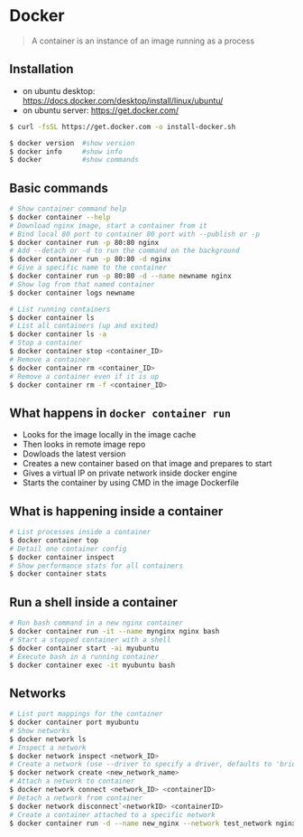 # Docker

> A container is an instance of an image running as a process

## Installation
- on ubuntu desktop: https://docs.docker.com/desktop/install/linux/ubuntu/
- on ubuntu server: https://get.docker.com/
```bash
$ curl -fsSL https://get.docker.com -o install-docker.sh
```

```bash
$ docker version  #show version
$ docker info     #show info
$ docker          #show commands
```

## Basic commands
```bash
# Show container command help
$ docker container --help
# Download nginx image, start a container from it
# Bind local 80 port to container 80 port with --publish or -p
$ docker container run -p 80:80 nginx
# Add --detach or -d to run the command on the background
$ docker container run -p 80:80 -d nginx
# Give a specific name to the container
$ docker container run -p 80:80 -d --name newname nginx
# Show log from that named container
$ docker container logs newname

# List running containers
$ docker container ls
# List all containers (up and exited)
$ docker container ls -a
# Stop a container
$ docker container stop <container_ID>
# Remove a container
$ docker container rm <container_ID>
# Remove a container even if it is up
$ docker container rm -f <container_ID>
```
## What happens in `docker container run`
- Looks for the image locally in the image cache
- Then looks in remote image repo
- Dowloads the latest version
- Creates a new container based on that image and prepares to start
- Gives a virtual IP on private network inside docker engine
- Starts the container by using CMD in the image Dockerfile

## What is happening inside a container
```bash
# List processes inside a container
$ docker container top
# Detail one container config
$ docker container inspect
# Show performance stats for all containers
$ docker container stats
```

## Run a shell inside a container
```bash
# Run bash command in a new nginx container
$ docker container run -it --name mynginx nginx bash
# Start a stopped container with a shell
$ docker container start -ai myubuntu
# Execute bash in a running container
$ docker container exec -it myubuntu bash
```
## Networks
```bash
# List port mappings for the container
$ docker container port myubuntu
# Show networks
$ docker network ls
# Inspect a network
$ docker network inspect <network_ID>
# Create a network (use --driver to specify a driver, defaults to 'bridge')
$ docker network create <new_network_name>
# Attach a network to container
$ docker network connect <network_ID> <containerID>
# Detach a network from container
$ docker network disconnect`<networkID> <containerID>
# Create a container attached to a specific network
$ docker container run -d --name new_nginx --network test_network nginx
```
